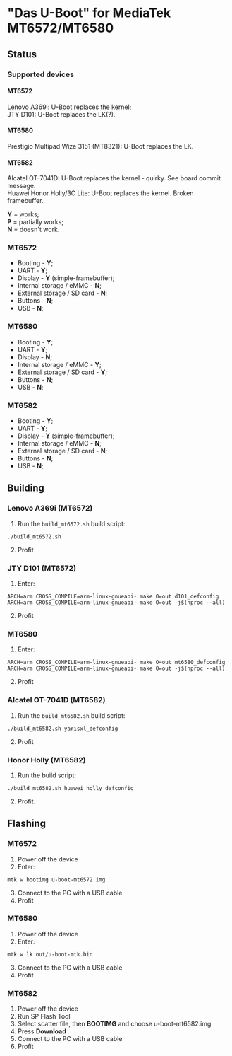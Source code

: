# "Das U-Boot" for MediaTek MT6572/MT6580
## Status
### Supported devices
#### MT6572
Lenovo A369i: U-Boot replaces the kernel;\
JTY D101: U-Boot replaces the LK(?).
#### MT6580
Prestigio Multipad Wize 3151 (MT8321): U-Boot replaces the LK.
#### MT6582
Alcatel OT-7041D: U-Boot replaces the kernel - quirky. See board commit message.\
Huawei Honor Holly/3C Lite: U-Boot replaces the kernel. Broken framebuffer.

**Y** = works;\
**P** = partially works;\
**N** = doesn't work.

### MT6572
* Booting - **Y**;
* UART - **Y**;
* Display - **Y** (simple-framebuffer);
* Internal storage / eMMC - **N**;
* External storage / SD card - **N**;
* Buttons - **N**;
* USB - **N**;

### MT6580
* Booting - **Y**;
* UART - **Y**;
* Display - **N**;
* Internal storage / eMMC - **Y**;
* External storage / SD card - **Y**;
* Buttons - **N**;
* USB - **N**;

### MT6582
* Booting - **Y**;
* UART - **Y**;
* Display - **Y** (simple-framebuffer);
* Internal storage / eMMC - **N**;
* External storage / SD card - **N**;
* Buttons - **N**;
* USB - **N**;

## Building
### Lenovo A369i (MT6572)
1. Run the `build_mt6572.sh` build script:
```
./build_mt6572.sh
```
2. Profit

### JTY D101 (MT6572)
1. Enter:
```
ARCH=arm CROSS_COMPILE=arm-linux-gnueabi- make O=out d101_defconfig
ARCH=arm CROSS_COMPILE=arm-linux-gnueabi- make O=out -j$(nproc --all)
```
2. Profit

### MT6580
1. Enter:
```
ARCH=arm CROSS_COMPILE=arm-linux-gnueabi- make O=out mt6580_defconfig
ARCH=arm CROSS_COMPILE=arm-linux-gnueabi- make O=out -j$(nproc --all)
```
2. Profit

### Alcatel OT-7041D (MT6582)
1. Run the `build_mt6582.sh` build script:
```
./build_mt6582.sh yarisxl_defconfig
```
2. Profit
### Honor Holly (MT6582)
1. Run the build script:
```
./build_mt6582.sh huawei_holly_defconfig
```
2. Profit.

## Flashing
### MT6572
1. Power off the device
2. Enter:
```
mtk w bootimg u-boot-mt6572.img
```
3. Connect to the PC with a USB cable
4. Profit

### MT6580
1. Power off the device
2. Enter:
```
mtk w lk out/u-boot-mtk.bin
```
3. Connect to the PC with a USB cable
4. Profit

### MT6582
1. Power off the device
2. Run SP Flash Tool
3. Select scatter file, then **BOOTIMG** and choose u-boot-mt6582.img
4. Press **Download**
5. Connect to the PC with a USB cable
6. Profit
